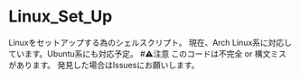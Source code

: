 # Linux_Set_Up
Linuxをセットアップする為のシェルスクリプト。
現在、Arch Linux系に対応しています。Ubuntu系にも対応予定。
#⚠︎注意
このコードは不完全 or 構文ミスがあります。
発見した場合はIssuesにお願いします。

